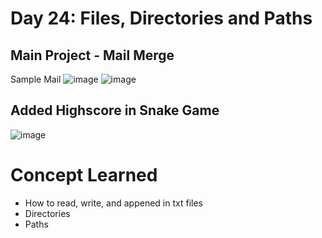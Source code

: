 # Day 24: Files, Directories and Paths

## Main Project - Mail Merge
Sample Mail
![image](https://github.com/user-attachments/assets/cad13d40-909e-4307-a1ea-994bda77af38)
![image](https://github.com/user-attachments/assets/416bd898-ecbf-4dac-bdfc-87eaa48433a4)

## Added Highscore in Snake Game
![image](https://github.com/user-attachments/assets/b65edcc1-bbc0-4609-9396-aeedf985fa94)

# Concept Learned
- How to read, write, and appened in txt files
- Directories
- Paths
